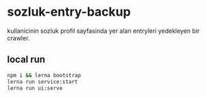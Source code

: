# sozluk-entry-backup
kullanicinin sozluk profil sayfasinda yer alan entryleri yedekleyen bir crawler. 


## local run

```bash
npm i && lerna bootstrap
lerna run service:start
lerna run ui:serve
```